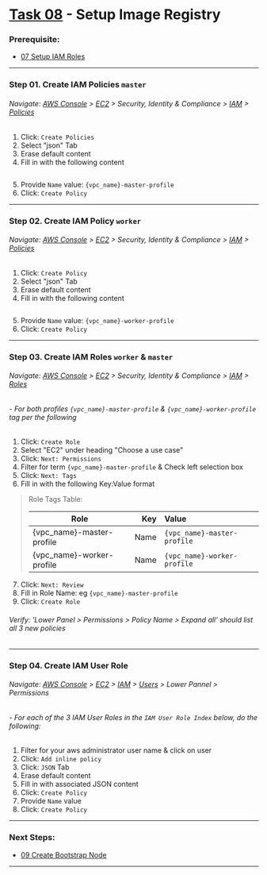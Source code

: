 # [Task 08](../tasks/registry) - Setup Image Registry
### Prerequisite:
  + [07 Setup IAM Roles]
--------------------------------------------------------------------------------
### Step 01\. Create IAM Policies `master`
###### Navigate: [AWS Console] > [EC2] > Security, Identity & Compliance > [IAM] > [Policies]
  1. Click: `Create Policies`
  2. Select "json" Tab 
  3. Erase default content
  4. Fill in with the following content
```
```
  5. Provide `Name` value: `{vpc_name}-master-profile`
  6. Click: `Create Policy`

---------------------------------------------------------------------------------
### Step 02\. Create IAM Policy `worker`
###### Navigate: [AWS Console] > [EC2] > Security, Identity & Compliance > [IAM] > [Policies]
  1. Click: `Create Policy`
  2. Select "json" Tab 
  3. Erase default content
  4. Fill in with the following content
```
```
  5. Provide `Name` value: `{vpc_name}-worker-profile`
  6. Click: `Create Policy`

---------------------------------------------------------------------------------
### Step 03\. Create IAM Roles `worker` & `master`
###### Navigate: [AWS Console] > [EC2] > Security, Identity & Compliance > [IAM] > [Roles]
###### - For both profiles `{vpc_name}-master-profile` & `{vpc_name}-worker-profile` tag per the following
  1. Click: `Create Role`
  2. Select "EC2" under heading "Choose a use case" 
  3. Click: `Next: Permissions`
  4. Filter for term `{vpc_name}-master-profile` & Check left selection box
  5. Click: `Next: Tags`
  6. Fill in with the following Key:Value format
>   Role Tags Table:
>
>   | Role                      | Key  | Value                       |
>   |---------------------------|-----:|:----------------------------|
>   | {vpc_name}-master-profile | Name | `{vpc_name}-master-profile` |
>   | {vpc_name}-worker-profile | Name | `{vpc_name}-worker-profile` |

  7. Click: `Next: Review`
  8. Fill in Role Name: eg `{vpc_name}-master-profile`
  9. Click: `Create Role`
    
###### Verify: 'Lower Panel > Permissions > Policy Name > Expand all' should list all 3 new policies
        

--------------------------------------------------------------------------------
### Step 04\. Create IAM User Role
###### Navigate: [AWS Console] > [EC2] > [IAM] > [Users] > Lower Pannel > Permissions
###### - For each of the 3 IAM User Roles in the `IAM User Role Index` below, do the following:

  1. Filter for your aws administrator user name & click on user
  2. Click: `Add inline policy`
  3. Click: `JSON` Tab
  4. Erase default content
  5. Fill in with associated JSON content
  6. Click: `Create Policy`
  7. Provide `Name` value
  8. Click: `Create Policy`


---------------------------------------------------------------------------------
### Next Steps:
  + [09 Create Bootstrap Node]
--------------------------------------------------------------------------------
[07 Setup IAM Roles]:../manual/07_IAMRoles.md
[09 Create Bootstrap Node]:../manual/09_Bootstrap.md
[EC2]:https://console.amazonaws-us-gov.com/ec2/home
[IAM]:https://console.amazonaws-us-gov.com/iam/home
[Users]:https://console.amazonaws-us-gov.com/iam/home#/users
[Roles]:https://console.amazonaws-us-gov.com/iam/home#/roles
[Policies]:https://console.amazonaws-us-gov.com/iam/home#/policies
[AWS Console]:https://console.amazonaws-us-gov.com/console/home
